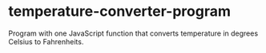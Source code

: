 # temperature-converter-program
Program with one JavaScript function that converts temperature in degrees Celsius to Fahrenheits.
